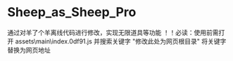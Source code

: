 # Sheep_as_Sheep_Pro
通过对羊了个羊离线代码进行修改，实现无限道具等功能
！！必读：使用前需打开 assets\main\index.0df91.js 并搜索关键字 "修改此处为网页根目录" 将关键字替换为网页地址